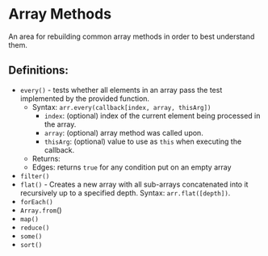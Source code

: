 # Array Methods

An area for rebuilding common array methods in order to best understand them.

## Definitions:

- `every()` - tests whether all elements in an array pass the test implemented
  by the provided function.
  - Syntax: `arr.every(callback[index, array, thisArg])`
    - `index`: (optional) index of the current element being processed in the array.
    - `array`: (optional) array method was called upon.
    - `thisArg`: (optional) value to use as `this` when executing the callback.
  - Returns: 
  - Edges: returns `true` for any condition put on an empty array
- `filter()`
- `flat()` - Creates a new array with all sub-arrays concatenated into it
  recursively up to a specified depth. Syntax: `arr.flat([depth])`.
- `forEach()`
- `Array.from`()
- `map()`
- `reduce()`
- `some()`
- `sort()`
